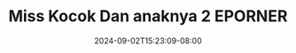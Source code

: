 --- 
title: "Miss Kocok Dan anaknya 2  EPORNER"
description: "video   Miss Kocok Dan anaknya 2  EPORNER   full  "
date: 2024-09-02T15:23:09-08:00
file_code: "2p82eux1odsc"
draft: false
cover: "gxejv7fxgtov3j2s.jpg"
tags: ["Miss", "Kocok", "Dan", "anaknya", "EPORNER", "bokep-indo", "bokep-viral", "bokep-ig"]
length: 865
fld_id: "1483075"
foldername: "A Miss kocok"
categories: ["A Miss kocok"]
views: 0
---